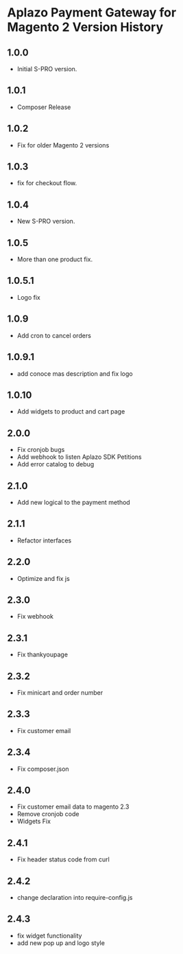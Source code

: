 # Aplazo Payment Gateway for Magento 2 Version History
## 1.0.0
* Initial S-PRO version.
## 1.0.1
* Composer Release
## 1.0.2
* Fix for older Magento 2 versions
## 1.0.3
* fix for checkout flow.
## 1.0.4
* New S-PRO version.
## 1.0.5
* More than one product fix.
## 1.0.5.1
* Logo fix
## 1.0.9
* Add cron to cancel orders
## 1.0.9.1
* add conoce mas description and fix logo
## 1.0.10
* Add widgets to product and cart page
## 2.0.0
* Fix cronjob bugs
* Add webhook to listen Aplazo SDK Petitions
* Add error catalog to debug
## 2.1.0
* Add new logical to the payment method
## 2.1.1
* Refactor interfaces
## 2.2.0
* Optimize and fix js
## 2.3.0
* Fix webhook
## 2.3.1
* Fix thankyoupage
## 2.3.2
* Fix minicart and order number
## 2.3.3
* Fix customer email
## 2.3.4
* Fix composer.json
## 2.4.0
* Fix customer email data to magento 2.3
* Remove cronjob code
* Widgets Fix
## 2.4.1
* Fix header status code from curl
## 2.4.2
* change declaration into require-config.js
## 2.4.3
* fix widget functionality
* add new pop up and logo style